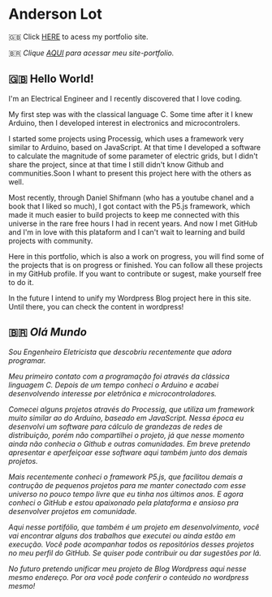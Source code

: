 # Anderson Lot

:uk: Click [HERE](https://andersonlot.github.io/en) to acess my portfolio site.

:brazil: *Clique [AQUI](https://andersonlot.github.io) para acessar meu site-portfolio.*

## :uk: Hello World!

I'm an Electrical Engineer and I recently discovered that I love coding.

My first step was with the classical language C. Some time after it I knew Arduino, then I developed interest in electronics and microcontrolers.

I started some projects using Processig, which uses a framework very similar to Arduino, based on JavaScript. At that time I developed a software to calculate the magnitude of some parameter of electric grids, but I didn't share the project, since at that time I still didn't know Github and communities.Soon I whant to present this project here with the others as well.

Most recently, through Daniel Shifmann (who has a youtube chanel and a book that I liked so much), I got contact with the P5.js framework, which made it much easier to build projects to keep me connected with this universe in the rare free hours I had in recent years. And now I met GitHub and I'm in love with this plataform and I can't wait to learning and build projects with community.

Here in this portfolio, which is also a work on progress, you will find some of the projects that is on progress or finished. You can follow all these projects in my GitHub profile. If you want to contribute or sugest, make yourself free to do it.

In the future I intend to unify my Wordpress Blog project here in this site. Until there, you can check the content in wordpress!

## :brazil: *Olá Mundo*

*Sou Engenheiro Eletricista que descobriu recentemente que adora programar.*

*Meu primeiro contato com a programação foi através da clássica linguagem C. Depois de um tempo conheci o Arduino e acabei desenvolvendo interesse por eletrônica e microcontroladores.*

*Comecei alguns projetos através do Processig, que utiliza um framework muito similar ao do Arduíno, baseado em JavaScript. Nessa época eu desenvolvi um software para cálculo de grandezas de redes de distribuição, porém não compartilhei o projeto, já que nesse momento ainda não conhecia o Github e outras comunidades. Em breve pretendo apresentar e aperfeiçoar esse software aqui também junto dos demais projetos.*

*Mais recentemente conheci o framework P5.js, que facilitou demais a contrução de pequenos projetos para me manter conectado com esse universo no pouco tempo livre que eu tinha nos últimos anos. E agora conheci o GitHub e estou apaixonado pela plataforma e ansioso pra desenvolver projetos em comunidade.*

*Aqui nesse portifólio, que também é um projeto em desenvolvimento, você vai encontrar alguns dos trabalhos que executei ou ainda estão em execução. Você pode acompanhar todos os repositórios desses projetos no meu perfil do GitHub. Se quiser pode contribuir ou dar sugestões por lá.*

*No futuro pretendo unificar meu projeto de Blog Wordpress aqui nesse mesmo endereço. Por ora você pode conferir o conteúdo no wordpress mesmo!*
